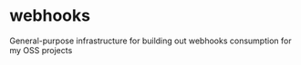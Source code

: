 # webhooks
General-purpose infrastructure for building out webhooks consumption for my OSS projects
